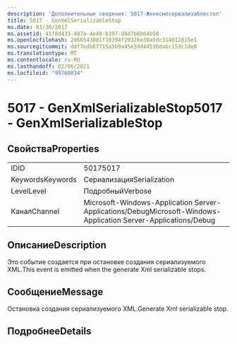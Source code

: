 ```yaml
---
description: 'Дополнительные сведения: 5017-Женксмлсериализаблестоп'
title: 5017 - GenXmlSerializableStop
ms.date: 03/30/2017
ms.assetid: 41f0d433-487a-4e48-b397-d8d7b6b64b50
ms.openlocfilehash: 2d66543081f10394f29326e30a5dc314012815e1
ms.sourcegitcommit: ddf7edb67715a5b9a45e3dd44536dabc153c1de0
ms.translationtype: MT
ms.contentlocale: ru-RU
ms.lasthandoff: 02/06/2021
ms.locfileid: "99760034"
---
```

# <a name="5017---genxmlserializablestop"></a><span data-ttu-id="b4a08-103">5017 - GenXmlSerializableStop</span><span class="sxs-lookup"><span data-stu-id="b4a08-103">5017 - GenXmlSerializableStop</span></span>

## <a name="properties"></a><span data-ttu-id="b4a08-104">Свойства</span><span class="sxs-lookup"><span data-stu-id="b4a08-104">Properties</span></span>  
  
|||  
|-|-|  
|<span data-ttu-id="b4a08-105">ID</span><span class="sxs-lookup"><span data-stu-id="b4a08-105">ID</span></span>|<span data-ttu-id="b4a08-106">5017</span><span class="sxs-lookup"><span data-stu-id="b4a08-106">5017</span></span>|  
|<span data-ttu-id="b4a08-107">Keywords</span><span class="sxs-lookup"><span data-stu-id="b4a08-107">Keywords</span></span>|<span data-ttu-id="b4a08-108">Сериализация</span><span class="sxs-lookup"><span data-stu-id="b4a08-108">Serialization</span></span>|  
|<span data-ttu-id="b4a08-109">Level</span><span class="sxs-lookup"><span data-stu-id="b4a08-109">Level</span></span>|<span data-ttu-id="b4a08-110">Подробный</span><span class="sxs-lookup"><span data-stu-id="b4a08-110">Verbose</span></span>|  
|<span data-ttu-id="b4a08-111">Канал</span><span class="sxs-lookup"><span data-stu-id="b4a08-111">Channel</span></span>|<span data-ttu-id="b4a08-112">Microsoft-Windows-Application Server-Applications/Debug</span><span class="sxs-lookup"><span data-stu-id="b4a08-112">Microsoft-Windows-Application Server-Applications/Debug</span></span>|  
  
## <a name="description"></a><span data-ttu-id="b4a08-113">Описание</span><span class="sxs-lookup"><span data-stu-id="b4a08-113">Description</span></span>  

 <span data-ttu-id="b4a08-114">Это событие создается при остановке создания сериализуемого XML.</span><span class="sxs-lookup"><span data-stu-id="b4a08-114">This event is emitted when the generate Xml serializable stops.</span></span>  
  
## <a name="message"></a><span data-ttu-id="b4a08-115">Сообщение</span><span class="sxs-lookup"><span data-stu-id="b4a08-115">Message</span></span>  

 <span data-ttu-id="b4a08-116">Остановка создания сериализуемого XML.</span><span class="sxs-lookup"><span data-stu-id="b4a08-116">Generate Xml serializable stop.</span></span>  
  
## <a name="details"></a><span data-ttu-id="b4a08-117">Подробнее</span><span class="sxs-lookup"><span data-stu-id="b4a08-117">Details</span></span>
